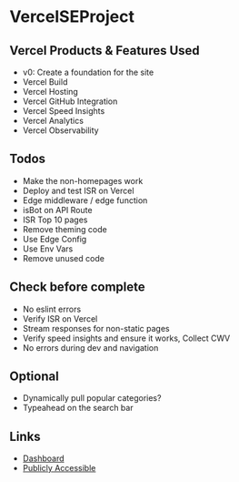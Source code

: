 # VercelSEProject
 
## Vercel Products & Features Used
- v0: Create a foundation for the site
- Vercel Build
- Vercel Hosting
- Vercel GitHub Integration
- Vercel Speed Insights
- Vercel Analytics
- Vercel Observability

## Todos
- Make the non-homepages work
- Deploy and test ISR on Vercel
- Edge middleware / edge function
- isBot on API Route
- ISR Top 10 pages
- Remove theming code
- Use Edge Config
- Use Env Vars
- Remove unused code

## Check before complete
- No eslint errors
- Verify ISR on Vercel
- Stream responses for non-static pages
- Verify speed insights and ensure it works, Collect CWV
- No errors during dev and navigation

## Optional
- Dynamically pull popular categories?
- Typeahead on the search bar

## Links
- [Dashboard](https://vercel.com/rawwebdesigns-projects/vercel-se-project)
- [Publicly Accessible](https://vercel-se-project.vercel.app/)
